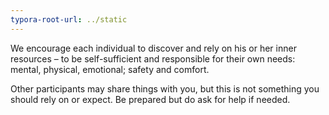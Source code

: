 ```yaml
---
typora-root-url: ../static
---
```


We encourage each individual to discover and rely on his or her inner resources – to be self-sufficient and responsible for their own needs: mental, physical, emotional; safety and comfort. 

Other participants may share things with you, but this is not something you should rely on or expect.  Be prepared but do ask for help if needed.

